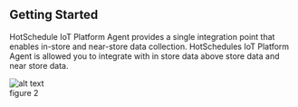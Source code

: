 ## Getting Started
HotSchedule IoT Platform Agent provides a single integration point that enables in-store and near-store data collection. HotSchedules IoT Platform Agent is allowed you to integrate with in store data above store data and near store data. 

![alt text](/images/agentdiagram.png?raw=true "figure  2")  
figure 2
